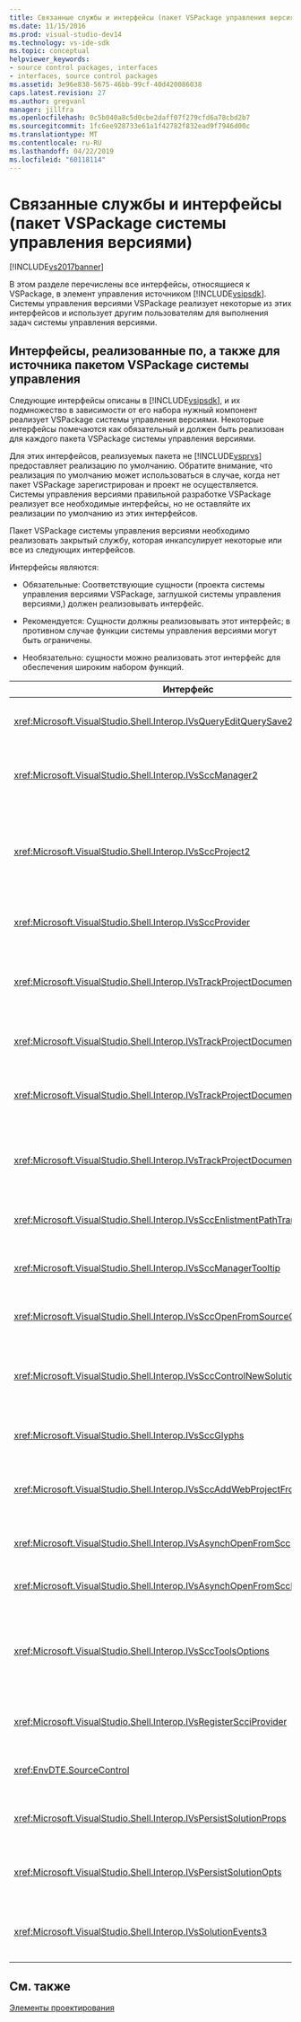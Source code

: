 ```yaml
---
title: Связанные службы и интерфейсы (пакет VSPackage управления версиями) | Документация Майкрософт
ms.date: 11/15/2016
ms.prod: visual-studio-dev14
ms.technology: vs-ide-sdk
ms.topic: conceptual
helpviewer_keywords:
- source control packages, interfaces
- interfaces, source control packages
ms.assetid: 3e96e838-5675-46bb-99cf-40d420086038
caps.latest.revision: 27
ms.author: gregvanl
manager: jillfra
ms.openlocfilehash: 0c5b040a8c5d0cbe2daff07f279cfd6a78cbd2b7
ms.sourcegitcommit: 1fc6ee928733e61a1f42782f832ead9f7946d00c
ms.translationtype: MT
ms.contentlocale: ru-RU
ms.lasthandoff: 04/22/2019
ms.locfileid: "60118114"
---
```

# <a name="related-services-and-interfaces-source-control-vspackage"></a>Связанные службы и интерфейсы (пакет VSPackage системы управления версиями)
[!INCLUDE[vs2017banner](../../includes/vs2017banner.md)]

В этом разделе перечислены все интерфейсы, относящиеся к VSPackage, в элемент управления источником [!INCLUDE[vsipsdk](../../includes/vsipsdk-md.md)]. Системы управления версиями VSPackage реализует некоторые из этих интерфейсов и использует другим пользователям для выполнения задач системы управления версиями.  
  
## <a name="interfaces-implemented-by-and-for-source-control-vspackages"></a>Интерфейсы, реализованные по, а также для источника пакетом VSPackage системы управления  
 Следующие интерфейсы описаны в [!INCLUDE[vsipsdk](../../includes/vsipsdk-md.md)], и их подмножество в зависимости от его набора нужный компонент реализует VSPackage системы управления версиями. Некоторые интерфейсы помечаются как обязательный и должен быть реализован для каждого пакета VSPackage системы управления версиями.  
  
 Для этих интерфейсов, реализуемых пакета не [!INCLUDE[vsprvs](../../includes/vsprvs-md.md)] предоставляет реализацию по умолчанию. Обратите внимание, что реализация по умолчанию может использоваться в случае, когда нет пакет VSPackage зарегистрирован и проект не осуществляется. Системы управления версиями правильной разработке VSPackage реализует все необходимые интерфейсы, но не оставляйте их реализации по умолчанию из этих интерфейсов.  
  
 Пакет VSPackage системы управления версиями необходимо реализовать закрытый службу, которая инкапсулирует некоторые или все из следующих интерфейсов.  
  
 Интерфейсы являются:  
  
- Обязательные: Соответствующие сущности (проекта системы управления версиями VSPackage, заглушкой системы управления версиями,) должен реализовывать интерфейс.  
  
- Рекомендуется: Сущности должны реализовывать этот интерфейс; в противном случае функции системы управления версиями могут быть ограничены.  
  
- Необязательно: сущности можно реализовать этот интерфейс для обеспечения широким набором функций.  
  
|Интерфейс|Цель|Реализуется|Реализовать?|  
|---------------|-------------|--------------------|----------------|  
|<xref:Microsoft.VisualStudio.Shell.Interop.IVsQueryEditQuerySave2>|Редакторы вызывает этот интерфейс, перед изменением или сохранение файла. Системы управления версиями VSPackage может извлечь этот файл или запрета этой операции, если извлечение завершается ошибкой.|Система управления версиями VSPackage|Рекомендованное|  
|<xref:Microsoft.VisualStudio.Shell.Interop.IVsSccManager2>|Этот интерфейс обеспечивает основных функциях управления версиями для проектов, например регистрации и отмены регистрации проекты с системой управления версиями и поддержку для глифов системы управления версиями основные.|Система управления версиями VSPackage|Обязательно|  
|<xref:Microsoft.VisualStudio.Shell.Interop.IVsSccProject2>|Этот интерфейс получается из <xref:Microsoft.VisualStudio.Shell.Interop.IVsHierarchy> с помощью <xref:System.Runtime.InteropServices.Marshal.QueryInterface%2A> функция, или просто приведение объекта, реализующего `IVsHierarchy` для `IVsSccProject2`. Он используется для получения файлов в системе управления версиями в проекте или о том, текущее состояние системы управления версиями или расположение проекта.|Проект|Обязательно|  
|<xref:Microsoft.VisualStudio.Shell.Interop.IVsSccProvider>|Модуль интеграции использует этот интерфейс для задания текущего активного VSPackage.|Система управления версиями VSPackage|Обязательно|  
|<xref:Microsoft.VisualStudio.Shell.Interop.IVsTrackProjectDocuments2>|Этот интерфейс основан на модели подписки. Любой пакет VSPackage может подать сигнал, что ему нужно получать события документа и отменяют оболочкой событий, которые будут происходить. Он реализуется и обрабатываются [!INCLUDE[vsprvs](../../includes/vsprvs-md.md)], который в свою очередь передает события реализация `IVsTrackProjectDocumentsEvents2` для VSPackage.|Заглушкой системы управления версиями|Обязательно|  
|<xref:Microsoft.VisualStudio.Shell.Interop.IVsTrackProjectDocuments3>|Этот интерфейс обеспечивает пакетной обработки операций синхронизированных чтения и записи и расширенной `OnQueryAddFiles` метод.|Заглушкой системы управления версиями|Обязательно|  
|<xref:Microsoft.VisualStudio.Shell.Interop.IVsTrackProjectDocumentsEvents2>|**Обозреватель решений** и проекты, как вызывать этот интерфейс при добавлении новых файлов в проекты или когда файлы и папки, переименованы или удалены из проектов. Пакет VSPackage системы управления версиями можно извлечь файл проекта или отменить операцию.|Система управления версиями VSPackage|Рекомендованное|  
|<xref:Microsoft.VisualStudio.Shell.Interop.IVsTrackProjectDocumentsEvents3>|**Обозреватель решений** и проекты вызывает этот интерфейс в ответ на вызовы методов интерфейса IVstrackProjectDocuments3. Операции чтения и записи системы управления версиями, VSPackage может отслеживать пакетные операции, синхронизации и работать с более сложных `OnQueryAddFiles` метод.|Система управления версиями VSPackage|Рекомендованное|  
|<xref:Microsoft.VisualStudio.Shell.Interop.IVsSccEnlistmentPathTranslation>|Этот интерфейс обеспечивает зачисления управления поддерживает для веб-проектов.|Система управления версиями VSPackage|Рекомендованное|  
|<xref:Microsoft.VisualStudio.Shell.Interop.IVsSccManagerTooltip>|Этот интерфейс используется для получения всплывающих подсказок для файлов, контролируемых системой управления версиями, в проектах.|Система управления версиями VSPackage|Optional|  
|<xref:Microsoft.VisualStudio.Shell.Interop.IVsSccOpenFromSourceControl>|Этот интерфейс поддерживает пространство имен расширения.|Система управления версиями VSPackage|Optional|  
|<xref:Microsoft.VisualStudio.Shell.Interop.IVsSccControlNewSolution>|VSPackage использует этот интерфейс для интеграции расширение пространства имен в **New**, **откройте**, или **Сохранить** диалоговым окнам. Следовательно, проекты можно автоматически добавлены в систему управления версиями при создании или добавить в систему управления версиями, во время сохранения операции.|Система управления версиями VSPackage|Optional|  
|<xref:Microsoft.VisualStudio.Shell.Interop.IVsSccGlyphs>|VSPackage использует этот интерфейс, чтобы определить дополнительные глифы как глифы системы управления версиями для узлов в **обозревателе решений**.|Система управления версиями VSPackage|Optional|  
|<xref:Microsoft.VisualStudio.Shell.Interop.IVsSccAddWebProjectFromSourceControl>|**Добавить** диалоговое окно для веб-проектов использует этот интерфейс. Он предоставляет методы для просмотра расположение системы управления версиями, а также для открытия веб-проекта, ранее добавленные в репозитории системы управления версиями в этом расположении.|Система управления версиями VSPackage|Рекомендованное|  
|<xref:Microsoft.VisualStudio.Shell.Interop.IVsAsynchOpenFromScc>|Этот интерфейс обеспечивает поддержку для асинхронного (фонового) загрузку проектов из системы управления версиями.|Система управления версиями VSPackage|Optional|  
|<xref:Microsoft.VisualStudio.Shell.Interop.IVsAsynchOpenFromSccProjectEvents>|Этот интерфейс позволяет проектов просмотреть ход выполнения асинхронной загрузки, инициированные <xref:Microsoft.VisualStudio.Shell.Interop.IVsAsynchOpenFromScc>.|Проект|Optional|  
|<xref:Microsoft.VisualStudio.Shell.Interop.IVsSccToolsOptions>|Этот интерфейс позволяет запрашивать active систему управления версиями VSPackage интегрированной среды разработки. Интегрированная среда разработки запрашивает значения параметров системы управления версиями, которые имеют значение, даже в том случае, если элемент управления отсутствует активный источник зарегистрирован в VSPackage. Этот интерфейс реализуется и обрабатываются [!INCLUDE[vsprvs](../../includes/vsprvs-md.md)].|Заглушкой системы управления версиями|Обязательно|  
|<xref:Microsoft.VisualStudio.Shell.Interop.IVsRegisterScciProvider>|Этот интерфейс используется при регистрации пакета VSPackage системы управления версиями.|Заглушкой системы управления версиями|Обязательно|  
|<xref:EnvDTE.SourceControl>|Этот интерфейс используется в службе автоматизации. Таким образом он предоставляет только те функции, которые могут быть выполнены без отображения пользовательского интерфейса.|Система управления версиями VSPackage|Optional|  
|<xref:Microsoft.VisualStudio.Shell.Interop.IVsPersistSolutionProps>|Этот интерфейс используется, чтобы сохранить источник параметров управления в файле решения (SLN). Параметры включают расположение системы управления версиями и флаги состояния элемента управления источника.|Система управления версиями VSPackage|Рекомендованное|  
|<xref:Microsoft.VisualStudio.Shell.Interop.IVsPersistSolutionOpts>|Этот интерфейс используется для сохранения параметров системы управления версиями в файл параметров (.suo) решения. Сюда могут входить параметры системы управления версиями конкретного пользователя, таких как местоположение прикрепление текущего пользователя.|Система управления версиями VSPackage|Рекомендованное|  
|<xref:Microsoft.VisualStudio.Shell.Interop.IVsSolutionEvents3>|Этот интерфейс используется для наблюдения за событиями для выполнения операций, таких как проверка в файлах проекта перед закрытием решения, или получение новых файлов из системы управления версиями, при открытии проекта.|Система управления версиями VSPackage|Рекомендованное|  
  
## <a name="see-also"></a>См. также  
 [Элементы проектирования](../../extensibility/internals/source-control-vspackage-design-elements.md)
